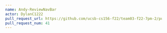 ```yaml
---
name: Andy-ReviewNavBar
actor: DylanC1222
pull_request_url: https://github.com/ucsb-cs156-f22/team03-f22-7pm-2/pull/41
pull_request_num: 41
---
```

